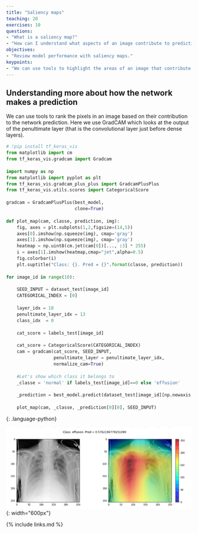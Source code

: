 ```yaml
---
title: "Saliency maps"
teaching: 20
exercises: 10
questions:
- "What is a saliency map?"
- "How can I understand what aspects of an image contribute to predictions made by a network?"
objectives:
- "Review model performance with saliency maps."
keypoints:
- "We can use tools to highlight the areas of an image that contribute to a model output."
---
```


## Understanding more about how the network makes a prediction

We can use tools to rank the pixels in an image based on their contribution to the network prediction. Here we use GradCAM which looks at the output of the penultimate layer (that is the convolutional layer just before dense layers).

```python
# !pip install tf_keras_vis
from matplotlib import cm
from tf_keras_vis.gradcam import Gradcam

import numpy as np
from matplotlib import pyplot as plt
from tf_keras_vis.gradcam_plus_plus import GradcamPlusPlus
from tf_keras_vis.utils.scores import CategoricalScore

gradcam = GradcamPlusPlus(best_model,
                          clone=True)

def plot_map(cam, classe, prediction, img):
    fig, axes = plt.subplots(1,2,figsize=(14,5))
    axes[0].imshow(np.squeeze(img), cmap='gray')
    axes[1].imshow(np.squeeze(img), cmap='gray')
    heatmap = np.uint8(cm.jet(cam[0])[..., :3] * 255)
    i = axes[1].imshow(heatmap,cmap="jet",alpha=0.5)
    fig.colorbar(i)
    plt.suptitle("Class: {}. Pred = {}".format(classe, prediction))
    
for image_id in range(10):
    
    SEED_INPUT = dataset_test[image_id]
    CATEGORICAL_INDEX = [0]

    layer_idx = 18
    penultimate_layer_idx = 13
    class_idx  = 0

    cat_score = labels_test[image_id]
    
    cat_score = CategoricalScore(CATEGORICAL_INDEX)
    cam = gradcam(cat_score, SEED_INPUT, 
                  penultimate_layer = penultimate_layer_idx,
                  normalize_cam=True)
    
    #Let's show which class it belongs to
    _classe = 'normal' if labels_test[image_id]==0 else 'effusion'

    _prediction = best_model.predict(dataset_test[image_id][np.newaxis,:,...], verbose=0)

    plot_map(cam, _classe, _prediction[0][0], SEED_INPUT)
```
{: .language-python}

![Saliency maps](../fig/saliency.png){: width="600px"}

{% include links.md %}
 



